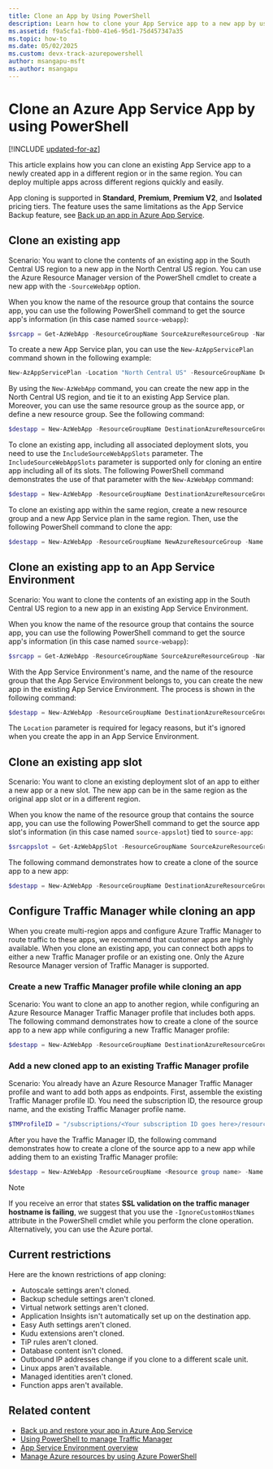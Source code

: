 ```yaml
---
title: Clone an App by Using PowerShell
description: Learn how to clone your App Service app to a new app by using PowerShell. Learn about various cloning scenarios, including Traffic Manager integration.
ms.assetid: f9a5cfa1-fbb0-41e6-95d1-75d457347a35
ms.topic: how-to
ms.date: 05/02/2025
ms.custom: devx-track-azurepowershell
author: msangapu-msft
ms.author: msangapu
---
```

# Clone an Azure App Service App by using PowerShell

[!INCLUDE [updated-for-az](~/reusable-content/ce-skilling/azure/includes/updated-for-az.md)]

This article explains how you can clone an existing App Service app to a newly created app in a different region or in the same region. You can deploy multiple apps across different regions quickly and easily.

App cloning is supported in **Standard**, **Premium**, **Premium V2**, and **Isolated** pricing tiers. The feature uses the same limitations as the App Service Backup feature, see [Back up an app in Azure App Service](manage-backup.md).

## Clone an existing app

Scenario: You want to clone the contents of an existing app in the South Central US region to a new app in the North Central US region. You can use the Azure Resource Manager version of the PowerShell cmdlet to create a new app with the `-SourceWebApp` option.

When you know the name of the resource group that contains the source app, you can use the following PowerShell command to get the source app's information (in this case named `source-webapp`):

```powershell
$srcapp = Get-AzWebApp -ResourceGroupName SourceAzureResourceGroup -Name source-webapp
```

To create a new App Service plan, you can use the `New-AzAppServicePlan` command shown in the following example:

```powershell
New-AzAppServicePlan -Location "North Central US" -ResourceGroupName DestinationAzureResourceGroup -Name DestinationAppServicePlan -Tier Standard
```

By using the `New-AzWebApp` command, you can create the new app in the North Central US region, and tie it to an existing App Service plan. Moreover, you can use the same resource group as the source app, or define a new resource group. See the following command:

```powershell
$destapp = New-AzWebApp -ResourceGroupName DestinationAzureResourceGroup -Name dest-webapp -Location "North Central US" -AppServicePlan DestinationAppServicePlan -SourceWebApp $srcapp
```

To clone an existing app, including all associated deployment slots, you need to use the `IncludeSourceWebAppSlots` parameter. The `IncludeSourceWebAppSlots` parameter is supported only for cloning an entire app including all of its slots. The following PowerShell command demonstrates the use of that parameter with the `New-AzWebApp` command:

```powershell
$destapp = New-AzWebApp -ResourceGroupName DestinationAzureResourceGroup -Name dest-webapp -Location "North Central US" -AppServicePlan DestinationAppServicePlan -SourceWebApp $srcapp -IncludeSourceWebAppSlots
```

To clone an existing app within the same region, create a new resource group and a new App Service plan in the same region. Then, use the following PowerShell command to clone the app:

```powershell
$destapp = New-AzWebApp -ResourceGroupName NewAzureResourceGroup -Name dest-webapp -Location "South Central US" -AppServicePlan NewAppServicePlan -SourceWebApp $srcapp
```

## Clone an existing app to an App Service Environment

Scenario: You want to clone the contents of an existing app in the South Central US region to a new app in an existing App Service Environment.

When you know the name of the resource group that contains the source app, you can use the following PowerShell command to get the source app's information (in this case named `source-webapp`):

```powershell
$srcapp = Get-AzWebApp -ResourceGroupName SourceAzureResourceGroup -Name source-webapp
```

With the App Service Environment's name, and the name of the resource group that the App Service Environment belongs to, you can create the new app in the existing App Service Environment. The process is shown in the following command:

```powershell
$destapp = New-AzWebApp -ResourceGroupName DestinationAzureResourceGroup -Name dest-webapp -Location "North Central US" -AppServicePlan DestinationAppServicePlan -ASEName DestinationASE -ASEResourceGroupName DestinationASEResourceGroupName -SourceWebApp $srcapp
```

The `Location` parameter is required for legacy reasons, but it's ignored when you create the app in an App Service Environment.

## Clone an existing app slot

Scenario: You want to clone an existing deployment slot of an app to either a new app or a new slot. The new app can be in the same region as the original app slot or in a different region.

When you know the name of the resource group that contains the source app, you can use the following PowerShell command to get the source app slot's information (in this case named `source-appslot`) tied to `source-app`:

```powershell
$srcappslot = Get-AzWebAppSlot -ResourceGroupName SourceAzureResourceGroup -Name source-app -Slot source-appslot
```

The following command demonstrates how to create a clone of the source app to a new app:

```powershell
$destapp = New-AzWebApp -ResourceGroupName DestinationAzureResourceGroup -Name dest-app -Location "North Central US" -AppServicePlan DestinationAppServicePlan -SourceWebApp $srcappslot
```

## Configure Traffic Manager while cloning an app

When you create multi-region apps and configure Azure Traffic Manager to route traffic to these apps, we recommend that customer apps are highly available. When you clone an existing app, you can connect both apps to either a new Traffic Manager profile or an existing one. Only the Azure Resource Manager version of Traffic Manager is supported.

### Create a new Traffic Manager profile while cloning an app

Scenario: You want to clone an app to another region, while configuring an Azure Resource Manager Traffic Manager profile that includes both apps. The following command demonstrates how to create a clone of the source app to a new app while configuring a new Traffic Manager profile:

```powershell
$destapp = New-AzWebApp -ResourceGroupName DestinationAzureResourceGroup -Name dest-webapp -Location "South Central US" -AppServicePlan DestinationAppServicePlan -SourceWebApp $srcapp -TrafficManagerProfileName newTrafficManagerProfile
```

### Add a new cloned app to an existing Traffic Manager profile

Scenario: You already have an Azure Resource Manager Traffic Manager profile and want to add both apps as endpoints. First, assemble the existing Traffic Manager profile ID. You need the subscription ID, the resource group name, and the existing Traffic Manager profile name.

```powershell
$TMProfileID = "/subscriptions/<Your subscription ID goes here>/resourceGroups/<Your resource group name goes here>/providers/Microsoft.TrafficManagerProfiles/ExistingTrafficManagerProfileName"
```

After you have the Traffic Manager ID, the following command demonstrates how to create a clone of the source app to a new app while adding them to an existing Traffic Manager profile:

```powershell
$destapp = New-AzWebApp -ResourceGroupName <Resource group name> -Name dest-webapp -Location "South Central US" -AppServicePlan DestinationAppServicePlan -SourceWebApp $srcapp -TrafficManagerProfileId $TMProfileID
```

> [!NOTE]
> If you receive an error that states **SSL validation on the traffic manager hostname is failing**, we suggest that you use the `-IgnoreCustomHostNames` attribute in the PowerShell cmdlet while you perform the clone operation. Alternatively, you can use the Azure portal.

## Current restrictions

Here are the known restrictions of app cloning:

* Autoscale settings aren't cloned.
* Backup schedule settings aren't cloned.
* Virtual network settings aren't cloned.
* Application Insights isn't automatically set up on the destination app.
* Easy Auth settings aren't cloned.
* Kudu extensions aren't cloned.
* TiP rules aren't cloned.
* Database content isn't cloned.
* Outbound IP addresses change if you clone to a different scale unit.
* Linux apps aren't available.
* Managed identities aren't cloned.
* Function apps aren't available.

## Related content

* [Back up and restore your app in Azure App Service](manage-backup.md)
* [Using PowerShell to manage Traffic Manager](../traffic-manager/traffic-manager-powershell-arm.md)
* [App Service Environment overview](environment/intro.md)
* [Manage Azure resources by using Azure PowerShell](../azure-resource-manager/management/manage-resources-powershell.md)
